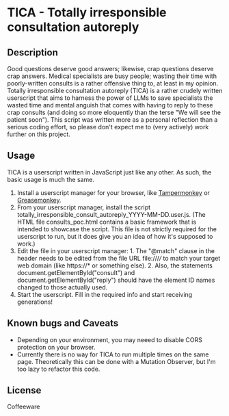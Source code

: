 # TICA - Totally irresponsible consultation autoreply

## Description

  Good questions deserve good answers; likewise, crap questions deserve crap answers. Medical specialists are busy people; wasting their time with poorly-written consults is a rather offensive thing to, at least in my opinion.
  Totally irresponsible consultation autoreply (TICA) is a rather crudely written userscript that aims to harness the power of LLMs to save specialists the wasted time and mental anguish that comes with having to reply to these crap consults (and doing so more eloquently than the terse "We will see the patient soon").
  This script was written more as a personal reflection than a serious coding effort, so please don't expect me to (very actively) work further on this project.

## Usage

  TICA is a userscript written in JavaScript just like any other. As such, the basic usage is much the same.
  
  1. Install a userscript manager for your browser, like [Tampermonkey](https://www.tampermonkey.net/) or [Greasemonkey](https://www.greasespot.net/).
  2. From your userscript manager, install the script totally_irresponsible_consult_autoreply_YYYY-MM-DD.user.js. (The HTML file consults_poc.html contains a basic framework that is intended to showcase the script. This file is not strictly required for the userscript to run, but it does give you an idea of how it's supposed to work.)
  3. Edit the file in your userscript manager:
    1. The "@match" clause in the header needs to be edited from the file URL file:///*/* to match your target web domain (like https://* or something else).
    2. Also, the statements document.getElementById("consult") and document.getElementById("reply") should have the element ID names changed to those actually used.
  4. Start the userscript. Fill in the required info and start receiving generations!

## Known bugs and Caveats

  - Depending on your environment, you may neeed to disable CORS protection on your browser.
  - Currently there is no way for TICA to run multiple times on the same page. Theoretically this can be done with a Mutation Observer, but I'm too lazy to refactor this code.

## License

Coffeeware